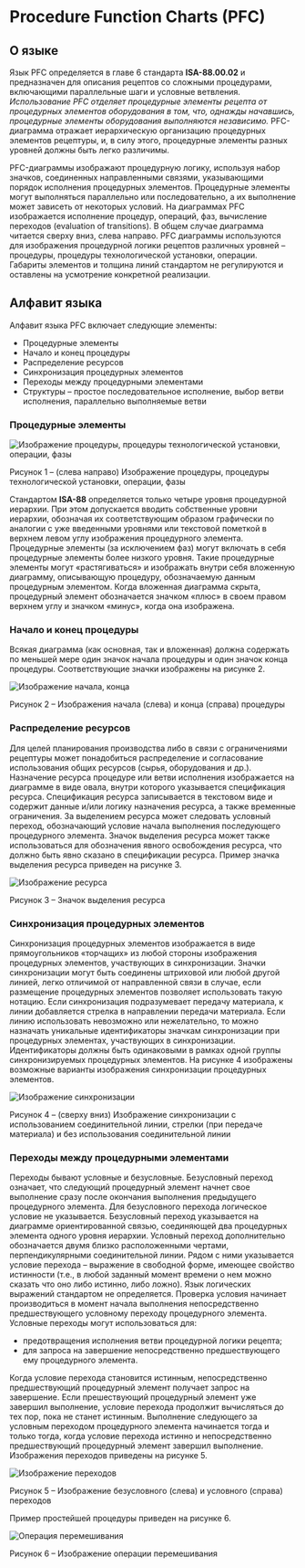 # Procedure Function Charts (PFC) #
## О языке ##

Язык PFC определяется в главе 6 стандарта **ISA-88.00.02** и предназначен для описания рецептов со сложными процедурами, включающими параллельные шаги и условные ветвления. *Использование PFC отделяет процедурные элементы рецепта от процедурных элементов оборудования в том, что, однажды начавшись, процедурные элементы оборудования выполняются независимо.* PFC-диаграмма отражает иерархическую организацию процедурных элементов рецептуры, и, в силу этого, процедурные элементы разных уровней должны быть легко различимы.

PFC-диаграммы изображают процедурную логику, используя набор значков, соединенных направленными связями, указывающими порядок исполнения процедурных элементов. Процедурные элементы могут выполняться параллельно или последовательно, а их выполнение может зависеть от некоторых условий. На диаграммах PFC изображается исполнение процедур, операций, фаз, вычисление переходов (evaluation of transitions). В общем случае диаграмма читается сверху вниз, слева направо. PFC диаграммы используются для изображения процедурной логики рецептов различных уровней – процедуры, процедуры технологической установки, операции. Габариты элементов и толщина линий стандартом не регулируются и оставлены на усмотрение конкретной реализации.

## Алфавит языка ##

Алфавит языка PFC включает следующие элементы:
* Процедурные элементы
* Начало и конец процедуры
* Распределение ресурсов
* Синхронизация процедурных элементов
* Переходы между процедурными элементами
* Структуры – простое последовательное исполнение, выбор ветви исполнения, параллельно выполняемые ветви

### Процедурные элементы ###

![Изображение процедуры, процедуры технологической установки, операции, фазы](images/procedure.svg)

Рисунок 1 – (слева направо) Изображение процедуры, процедуры технологической установки, операции, фазы

Стандартом **ISA-88** определяется только четыре уровня процедурной иерархии. При этом допускается вводить собственные уровни иерархии, обозначая их соответствующим образом графически по аналогии с уже введенными уровнями или текстовой пометкой в верхнем левом углу изображения процедурного элемента. Процедурные элементы (за исключением фаз) могут включать в себя процедурные элементы более низкого уровня. Такие процедурные элементы могут «растягиваться» и изображать внутри себя вложенную диаграмму, описывающую процедуру, обозначаемую данным процедурным элементом. Когда вложенная диаграмма скрыта, процедурный элемент обозначается значком «плюс» в своем правом верхнем углу и значком «минус», когда она изображена.

### Начало и конец процедуры ###

Всякая диаграмма (как основная, так и вложенная) должна содержать по меньшей мере один значок начала процедуры и один значок конца процедуры. Соответствующие значки изображены на рисунке 2.

![Изображение начала, конца](images/begin_end.svg)

Рисунок 2 – Изображения начала (слева) и конца (справа) процедуры

### Распределение ресурсов ###

Для целей планирования производства либо в связи с ограничениями рецептуры может понадобиться распределение и согласование использования общих ресурсов (сырья, оборудования и др.). Назначение ресурса процедуре или ветви исполнения изображается на диаграмме в виде овала, внутри которого указывается спецификация ресурса. Спецификация ресурса записывается в текстовом виде и содержит данные и/или логику назначения ресурса, а также временные ограничения. За выделением ресурса может следовать условный переход, обозначающий условие начала выполнения последующего процедурного элемента. Значок выделения ресурса может также использоваться для обозначения явного освобождения ресурса, что должно быть явно сказано в спецификации ресурса. Пример значка выделения ресурса приведен на рисунке 3.

![Изображение ресурса](images/resource.svg)

Рисунок 3 – Значок выделения ресурса

### Синхронизация процедурных элементов ###

Синхронизация процедурных элементов изображается в виде прямоугольников «торчащих» из любой стороны изображения процедурных элементов, участвующих в синхронизации. Значки синхронизации могут быть соединены штриховой или любой другой линией, легко отличимой от направленной связи в случае, если размещение процедурных элементов позволяет использовать такую нотацию. Если синхронизация подразумевает передачу материала, к линии добавляется стрелка в направлении передачи материала. Если линию использовать невозможно или нежелательно, то можно назначать уникальные идентификаторы значкам синхронизации при процедурных элементах, участвующих в синхронизации. Идентификаторы должны быть одинаковыми в рамках одной группы синхронизируемых процедурных элементов. На рисунке 4 изображены возможные варианты изображения синхронизации процедурных элементов.

![Изображение синхронизации](images/sync.svg)

Рисунок 4 – (сверху вниз) Изображение синхронизации с использованием соединительной линии, стрелки (при передаче материала) и без использования соединительной линии

### Переходы между процедурными элементами ###

Переходы бывают условные и безусловные. Безусловный переход означает, что следующий процедурный элемент начнет свое выполнение сразу после окончания выполнения предыдущего процедурного элемента. Для безусловного перехода логическое условие не указывается. Безусловный переход указывается на диаграмме ориентированной связью, соединяющей два процедурных элемента одного уровня иерархии. Условный переход дополнительно обозначается двумя близко расположенными чертами, перпендикулярными соединительной линии. Рядом с ними указывается условие перехода – выражение в свободной форме, имеющее свойство истинности (т.е., в любой заданный момент времени о нем можно сказать что оно либо истинно, либо ложно). Язык логических выражений стандартом не определяется. Проверка условия начинает производиться в момент начала выполнения непосредственно предшествующего условному переходу процедурного элемента. Условные переходы могут использоваться для:
*	предотвращения исполнения ветви процедурной логики рецепта;
*	для запроса на завершение непосредственно предшествующего ему процедурного элемента.

Когда условие перехода становится истинным, непосредственно предшествующий процедурный элемент получает запрос на завершение. Если прешествующий процедурный элемент уже завершил выполнение, условие перехода продолжит вычисляться до тех пор, пока не станет истинным. Выполнение следующего за условным переходом процедурного элемента начинается тогда и только тогда, когда условие перехода истинно и непосредственно предшествующий процедурный элемент завершил выполнение. Изображения переходов приведены на рисунке 5.

![Изображение переходов](images/jumps.svg)

Рисунок 5 – Изображение безусловного (слева) и условного (справа) переходов

Пример простейшей процедуры приведен на рисунке 6.

![Операция перемешивания](images/mixing_operation.svg)

Рисунок 6 – Изображение операции перемешивания